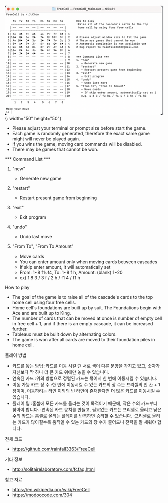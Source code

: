 ![title](./Freecell_screenshot.png){: width="50" height="50"}

- Please adjust your terminal or prompt size before start the game.
- Each game is randomly generated, therefore the exact same game might will never be played again.
- If you wins the game, moving card commands will be disabled.
- There may be games that cannot be won.


*** Command List ***
1. "new"
   - Generate new game

2. "restart"
   - Restart present game from beginning

3. "exit"
   - Exit program

4. "undo"
   - Undo last move

5. "From To", "From To Amount"
   - Move cards
   - You can enter amount only when moving cards between cascades
   - If skip enter amount, It will automatically set
   - From: 1~8 f1~f4, To: 1~8 f h, Amount: (blank) 1~20
   - ex) 1 8 3 / 3 f / 2 h / f1 4 / f1 h


How to play
   - The goal of the game is to raise all of the cascade's cards 
     to the top home cell using four free cells.
   - Home cell's foundations are built up by suit. The Foundations 
     begin with Ace and are built up to King.
   - The number of cards that can be moved at once is number of empty cell in free cell + 1,
     and if there is an empty cascade, it can be increased further.
   - Tableaux must be built down by alternating colors.
   - The game is won after all cards are moved to their foundation piles in home cell.

플레이 방법
   - 카드를 놓는 방법
   :카드를 이동 시킬 땐 서로 색이 다른 문양을 가지고 있고, 숫자가 자신보다 딱 하나 더 큰 카드 위에만 놓을 수 있습니다.
   - 연속된 카드
   :위의 방법으로 정렬된 카드는 묶어서 한 번에 이동시킬 수 있습니다.
   - 이동 가능 카드 장 수
   :한 번에 이동시킬 수 있는 카드의 장 수는 프리셀의 빈 칸 + 1장이며, 이동하려는 라인 이외의 빈 라인이
    존재한다면 더 많은 카드를 이동시킬 수 있습니다.
   - 플레이 팁
   :홈셀에 모든 카드를 올리는 것이 목적이기 때문에, 작은 수의 카드부터 찾아야 합니다.
   :연속된 카드 뭉치를 만들고, 필요없는 카드는 프리셀로 올리고 낮은 수의 카드는 홈셀로 올리는 플레이를 반복하면
    승리할 수 있습니다.
   :프리셀로 올리는 카드가 많아질수록 움직일 수 있는 카드의 장 수가 줄어드니 전략을 잘 세워야 합니다.


전체 코드
- https://github.com/rainfall3363/FreeCell

기타 정보
- http://solitairelaboratory.com/fcfaq.html

참고 자료
- https://en.wikipedia.org/wiki/FreeCell
- https://modoocode.com/304

